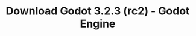 ---
# Generated by /tools/generators/src/download_archive_generator !!! do not edit by hand !!!
title: 'Download Godot 3.2.3 (rc2) - Godot Engine'
type: 'download/archive'
name: '3.2.3'
flavor: 'rc2'
release_date: '2020-07-28T03:00:00-00:00'
release_notes: 'article/release-candidate-godot-3-2-3-rc-2/'
primaryPlatforms:
  - 'android.apk'
  - 'linux.64'
  - 'macos.universal'
  - 'windows.64'
  - 'linux_server.headless.64'
  - 'web'
  - 'templates'
links:
  android.apk:
    name: 'android.apk'
    title: 'Android'
    caption: 'Universal APK (ARM64 + ARMv7 + x86_64 + x86)'
    tags:
      - 'APK download'
      - 'ARM64/v7'
      - 'x86 (64 & 32 bit)'
    hosts:
      github_builds:
        regular: 'https://github.com/godotengine/godot-builds/releases/download/3.2.3-rc2/Godot_v3.2.3-rc2_android_editor.apk'
        mono: '#'
      github:
        regular: 'https://github.com/godotengine/godot/releases/download/3.2.3-rc2/Godot_v3.2.3-rc2_android_editor.apk'
        mono: '#'
  linux.64:
    name: 'linux.64'
    title: 'Linux'
    caption: 'Standard (x86_64)'
    tags:
      - '64 bit'
    hosts:
      github_builds:
        regular: 'https://github.com/godotengine/godot-builds/releases/download/3.2.3-rc2/Godot_v3.2.3-rc2_x11.64.zip'
        mono: 'https://github.com/godotengine/godot-builds/releases/download/3.2.3-rc2/Godot_v3.2.3-rc2_mono_x11_64.zip'
      github:
        regular: 'https://github.com/godotengine/godot/releases/download/3.2.3-rc2/Godot_v3.2.3-rc2_x11.64.zip'
        mono: 'https://github.com/godotengine/godot/releases/download/3.2.3-rc2/Godot_v3.2.3-rc2_mono_x11_64.zip'
  macos.universal:
    name: 'macos.universal'
    title: 'macOS'
    caption: 'Universal (x86_64 + Apple Silicon)'
    tags:
      - 'Intel/Apple Silicon'
      - '64 bit'
    hosts:
      github_builds:
        regular: 'https://github.com/godotengine/godot-builds/releases/download/3.2.3-rc2/Godot_v3.2.3-rc2_osx.universal.zip'
        mono: 'https://github.com/godotengine/godot-builds/releases/download/3.2.3-rc2/Godot_v3.2.3-rc2_mono_osx.universal.zip'
      github:
        regular: 'https://github.com/godotengine/godot/releases/download/3.2.3-rc2/Godot_v3.2.3-rc2_osx.universal.zip'
        mono: 'https://github.com/godotengine/godot/releases/download/3.2.3-rc2/Godot_v3.2.3-rc2_mono_osx.universal.zip'
  windows.64:
    name: 'windows.64'
    title: 'Windows'
    caption: 'Standard (x86_64)'
    tags:
      - '64 bit'
    hosts:
      github_builds:
        regular: 'https://github.com/godotengine/godot-builds/releases/download/3.2.3-rc2/Godot_v3.2.3-rc2_win64.exe.zip'
        mono: 'https://github.com/godotengine/godot-builds/releases/download/3.2.3-rc2/Godot_v3.2.3-rc2_mono_win64.zip'
      github:
        regular: 'https://github.com/godotengine/godot/releases/download/3.2.3-rc2/Godot_v3.2.3-rc2_win64.exe.zip'
        mono: 'https://github.com/godotengine/godot/releases/download/3.2.3-rc2/Godot_v3.2.3-rc2_mono_win64.zip'
  linux_server.headless.64:
    name: 'linux_server.headless.64'
    title: 'Linux Server'
    caption: 'Headless (x86_64)'
    tags:
      - '64 bit'
      - 'Headless'
    hosts:
      github_builds:
        regular: 'https://github.com/godotengine/godot-builds/releases/download/3.2.3-rc2/Godot_v3.2.3-rc2_linux_headless.64.zip'
        mono: 'https://github.com/godotengine/godot-builds/releases/download/3.2.3-rc2/Godot_v3.2.3-rc2_mono_linux_headless_64.zip'
      github:
        regular: 'https://github.com/godotengine/godot/releases/download/3.2.3-rc2/Godot_v3.2.3-rc2_linux_headless.64.zip'
        mono: 'https://github.com/godotengine/godot/releases/download/3.2.3-rc2/Godot_v3.2.3-rc2_mono_linux_headless_64.zip'
  web:
    name: 'web'
    title: 'Web editor'
    caption: ''
    tags:
      - 'Self-hosted'
      - 'Cross-platform'
    hosts:
      github_builds:
        regular: 'https://github.com/godotengine/godot-builds/releases/download/3.2.3-rc2/Godot_v3.2.3-rc2_web_editor.zip'
        mono: '#'
      github:
        regular: 'https://github.com/godotengine/godot/releases/download/3.2.3-rc2/Godot_v3.2.3-rc2_web_editor.zip'
        mono: '#'
  linux.32:
    name: 'linux.32'
    title: 'Linux'
    caption: 'Standard (x86)'
    tags:
      - '32 bit'
    hosts:
      github_builds:
        regular: 'https://github.com/godotengine/godot-builds/releases/download/3.2.3-rc2/Godot_v3.2.3-rc2_x11.32.zip'
        mono: 'https://github.com/godotengine/godot-builds/releases/download/3.2.3-rc2/Godot_v3.2.3-rc2_mono_x11_32.zip'
      github:
        regular: 'https://github.com/godotengine/godot/releases/download/3.2.3-rc2/Godot_v3.2.3-rc2_x11.32.zip'
        mono: 'https://github.com/godotengine/godot/releases/download/3.2.3-rc2/Godot_v3.2.3-rc2_mono_x11_32.zip'
  windows.32:
    name: 'windows.32'
    title: 'Windows'
    caption: 'Standard (x86)'
    tags:
      - '32 bit'
    hosts:
      github_builds:
        regular: 'https://github.com/godotengine/godot-builds/releases/download/3.2.3-rc2/Godot_v3.2.3-rc2_win32.exe.zip'
        mono: 'https://github.com/godotengine/godot-builds/releases/download/3.2.3-rc2/Godot_v3.2.3-rc2_mono_win32.zip'
      github:
        regular: 'https://github.com/godotengine/godot/releases/download/3.2.3-rc2/Godot_v3.2.3-rc2_win32.exe.zip'
        mono: 'https://github.com/godotengine/godot/releases/download/3.2.3-rc2/Godot_v3.2.3-rc2_mono_win32.zip'
  linux_server.64:
    name: 'linux_server.64'
    title: 'Linux Server'
    caption: 'Standard (x86_64)'
    tags:
      - '64 bit'
    hosts:
      github_builds:
        regular: 'https://github.com/godotengine/godot-builds/releases/download/3.2.3-rc2/Godot_v3.2.3-rc2_linux_server.64.zip'
        mono: 'https://github.com/godotengine/godot-builds/releases/download/3.2.3-rc2/Godot_v3.2.3-rc2_mono_linux_server_64.zip'
      github:
        regular: 'https://github.com/godotengine/godot/releases/download/3.2.3-rc2/Godot_v3.2.3-rc2_linux_server.64.zip'
        mono: 'https://github.com/godotengine/godot/releases/download/3.2.3-rc2/Godot_v3.2.3-rc2_mono_linux_server_64.zip'
  aar_library:
    name: 'aar_library'
    title: 'AAR library'
    caption: ''
    tags:
      - 'Android plugins'
      - 'Java'
      - 'Kotlin'
    hosts:
      github_builds:
        regular: 'https://github.com/godotengine/godot-builds/releases/download/3.2.3-rc2/godot-lib.3.2.3.rc2.release.aar'
        mono: 'https://github.com/godotengine/godot-builds/releases/download/3.2.3-rc2/godot-lib.3.2.3.rc2.mono.release.aar'
      github:
        regular: 'https://github.com/godotengine/godot/releases/download/3.2.3-rc2/godot-lib.3.2.3.rc2.release.aar'
        mono: 'https://github.com/godotengine/godot/releases/download/3.2.3-rc2/godot-lib.3.2.3.rc2.mono.release.aar'
  templates:
    name: 'templates'
    title: 'Export templates'
    caption: ''
    tags:
      - 'Used to export your games to all supported platforms'
    hosts:
      github_builds:
        regular: 'https://github.com/godotengine/godot-builds/releases/download/3.2.3-rc2/Godot_v3.2.3-rc2_export_templates.tpz'
        mono: 'https://github.com/godotengine/godot-builds/releases/download/3.2.3-rc2/Godot_v3.2.3-rc2_mono_export_templates.tpz'
      github:
        regular: 'https://github.com/godotengine/godot/releases/download/3.2.3-rc2/Godot_v3.2.3-rc2_export_templates.tpz'
        mono: 'https://github.com/godotengine/godot/releases/download/3.2.3-rc2/Godot_v3.2.3-rc2_mono_export_templates.tpz'
---